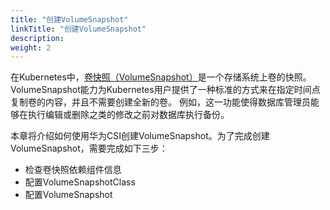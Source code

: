 ```yaml
---
title: "创建VolumeSnapshot"
linkTitle: "创建VolumeSnapshot"
description: 
weight: 2
---
```


在Kubernetes中，[卷快照（VolumeSnapshot）](https://kubernetes.io/docs/concepts/storage/volume-snapshots/)是一个存储系统上卷的快照。VolumeSnapshot能力为Kubernetes用户提供了一种标准的方式来在指定时间点复制卷的内容，并且不需要创建全新的卷。 例如，这一功能使得数据库管理员能够在执行编辑或删除之类的修改之前对数据库执行备份。

本章将介绍如何使用华为CSI创建VolumeSnapshot。为了完成创建VolumeSnapshot，需要完成如下三步：

-   检查卷快照依赖组件信息
-   配置VolumeSnapshotClass
-   配置VolumeSnapshot




